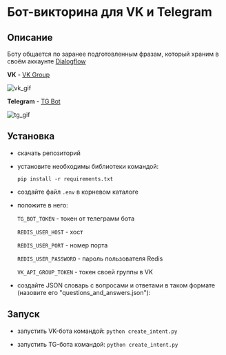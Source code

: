 # Бот-викторина для VK и Telegram

## Описание

Боту общается по заранее подготовленным фразам, который храним в своём аккаунте [Dialogflow](https://dialogflow.cloud.google.com/)

**VK**  - [VK Group](https://vk.com/im?media=&sel=-194790108)

![vk_gif](https://user-images.githubusercontent.com/58893102/222070436-49f7884e-103a-4a0b-b5e5-e9c2a1b997dd.gif)


**Telegram** - [TG Bot](https://t.me/verb_game_bot)

![tg_gif](https://user-images.githubusercontent.com/58893102/222070418-aae63936-bbc3-42fa-ba86-584a3de23b0f.gif)


## Установка

- скачать репозиторий
- установите необходимы библиотеки командой:

    ```pip install -r requirements.txt```
    
- создайте файл ```.env``` в корневом каталоге
- положите в него:

    ```TG_BOT_TOKEN``` - токен от телеграмм бота

    ```REDIS_USER_HOST``` - хост
    
    ```REDIS_USER_PORT``` - номер порта

    ```REDIS_USER_PASSWORD``` - пароль пользователя Redis
    
    ```VK_API_GROUP_TOKEN``` - токен своей группы в VK

- создайте JSON словарь с вопросами и ответами в таком формате (назовите его "questions_and_answers.json"):


## Запуск

- запустить VK-бота командой:
        ```python create_intent.py```

- запустить TG-бота командой:
       ```python create_intent.py```
